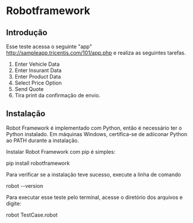 # Robotframework

## Introdução
Esse teste acessa o seguinte "app" http://sampleapp.tricentis.com/101/app.php e realiza as seguintes tarefas.

1. Enter Vehicle Data
2. Enter Insurant Data
3. Enter Product Data
4. Select Price Option
5. Send Quote
6. Tira print da confirmação de envio.

## Instalação

Robot Framework é implementado com Python, então é necessário ter o Python instalado.
Em máquinas Windows, certifica-se de adiiconar Python ao PATH durante a instalação.

Instalar Robot Framework com pip é simples:

pip install robotframework


Para verificar se a instalação teve sucesso, execute a linha de comando

robot --version

Para executar esse teste pelo terminal, acesse o diretório dos arquivos e digite:

robot TestCase.robot
